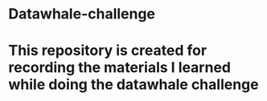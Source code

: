 # Datawhale-challenge
# This repository is created for recording the materials I learned while doing the datawhale challenge
